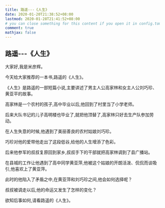 ```yaml
---
title: 路遥---《人生》
date: 2020-01-20T21:38:52+08:00
lastmod: 2020-01-28T21:41:52+08:00
# you can close something for this content if you open it in config.toml.
comment: true
mathjax: false
---
```


## 路遥---《人生》

大家好,我是米彦辉。

今天给大家推荐的一本书,路遥的《人生》。

《人生》是路遥的一部短篇小说,主要讲述了男主人公高家林和女主人公刘巧珍、黄亚平的故事。

高家林是一个农村的孩子,高中毕业以后,他回到了村里当了小学老师。

后来大队书记的儿子高明楼也毕业了,就把他顶替了,高家林只好去生产队参加劳动。

在人生失意的时候,他遇到了美丽善良的农村姑娘刘巧珍。

巧珍对他的爱带他走出了这段低谷,给他的人生增添了色彩。

后来他参军的叔叔复原回到家乡,叔叔手下的干部就把高家林调到了县广播站。

在县城的工作让他遇到了高中同学黄亚萍,他被这个姑娘的开朗活泼、侃侃而谈吸引,他喜欢上了黄亚萍。

此时的他陷入了矛盾之中,在黄亚萍和刘巧珍之间,他会如何选择呢？

叔叔被调走以后,他的命运又发生了怎样的变化？

欲知后事如何,请看路遥的《人生》。
